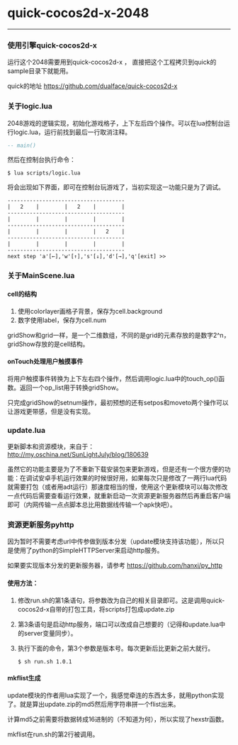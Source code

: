 quick-cocos2d-x-2048
====================

----

### 使用引擎quick-cocos2d-x

运行这个2048需要用到quick-cocos2d-x ， 直接把这个工程拷贝到quick的sample目录下就能用。

quick的地址 https://github.com/dualface/quick-cocos2d-x

### 关于logic.lua

2048游戏的逻辑实现，初始化游戏格子，上下左后四个操作。可以在lua控制台运行logic.lua，运行前找到最后一行取消注释。
```lua
-- main()
```
然后在控制台执行命令：

```
$ lua scripts/logic.lua
```

将会出现如下界面，即可在控制台玩游戏了，当初实现这一功能只是为了调试。
```
-------------------------------------
|   2    |        |   2    |        |
-------------------------------------
|        |        |        |        |
-------------------------------------
|        |        |        |   2    |
-------------------------------------
|        |        |        |        |
-------------------------------------
next step 'a'[←],'w'[↑],'s'[↓],'d'[→],'q'[exit] >>
```
### 关于MainScene.lua

#### cell的结构

1. 使用colorlayer画格子背景，保存为cell.background
2. 数字使用label，保存为cell.num

gridShow和grid一样，是一个二维数组，不同的是grid的元素存放的是数字2^n，gridShow存放的是cell结构。

#### onTouch处理用户触摸事件

将用户触摸事件转换为上下左右四个操作，然后调用logic.lua中的touch_op()函数。返回一个op_list用于转换gridShow。

只完成gridShow的setnum操作，最初预想的还有setpos和moveto两个操作可以让游戏更带感，但是没有实现。

### update.lua

更新脚本和资源模块，来自于：http://my.oschina.net/SunLightJuly/blog/180639

虽然它的功能主要是为了不重新下载安装包来更新游戏，但是还有一个很方便的功能：在调试安卓手机运行效果的时候很好用，如果每次只是修改了一两行lua代码就需要打包（或者用adt运行）那速度相当的慢，使用这个更新模块可以每次修改一点代码后需要查看运行效果，就重新启动一次资源更新服务器然后再重启客户端即可（内网传输一点点脚本总比用数据线传输一个apk快吧）。

### 资源更新服务pyhttp

因为暂时不需要考虑url中传参做到版本分发（update模块支持该功能），所以只是使用了python的SimpleHTTPServer来启动http服务。

如果要实现版本分发的更新服务器，请参考 https://github.com/hanxi/py_http

#### 使用方法：

1. 修改run.sh的第1条语句，将参数改为自己的相关目录即可。这是调用quick-cocos2d-x自带的打包工具，将scripts打包成update.zip

2. 第3条语句是启动http服务，端口可以改成自己想要的（记得和update.lua中的server变量同步）。

3. 执行下面的命令，第3个参数是版本号。每次更新后比更新之前大就行。
    ```
    $ sh run.sh 1.0.1
    ```
#### mkflist生成
update模块的作者用lua实现了一个，我感觉牵连的东西太多，就用python实现了。就是算出update.zip的md5然后用字符串拼一个flist出来。

计算md5之前需要将数据转成16进制的（不知道为何），所以实现了hexstr函数。

mkflist在run.sh的第2行被调用。
